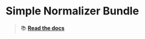 Simple Normalizer Bundle
========================

> 📚 [**Read the docs**](https://21torr-docs.fly.dev/docs/php/symfony/simple-normalizer/)
